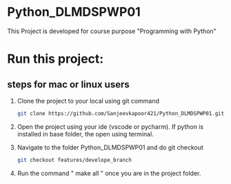 # Python_DLMDSPWP01
This Project is developed for course purpose "Programming with Python"

# Run this project:

## steps for mac or linux users 
1) Clone the project to your local using git command 
    ```bash
    git clone https://github.com/Sanjeevkapoor421/Python_DLMDSPWP01.git
    ```
2) Open the project using your ide (vscode or pycharm). If python is installed in base folder, the open using terminal.

3) Navigate to the folder Python_DLMDSPWP01 and do git checkout
    ```bash
    git checkout features/develope_branch
    ```
4) Run the command " make all " once you are in the project folder.

